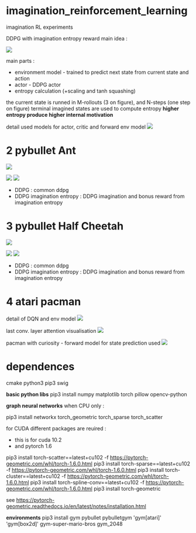 # imagination_reinforcement_learning
imagination RL experiments

DDPG with imagination entropy reward main idea :

![](doc/diagrams/imaginationentropy.png)

main parts :
- environment model - trained to predict next state from current state and action
- actor - DDPG actor
- entropy calculation (+scaling and tanh squashing)

the current state is runned in M-rollouts (3 on figure),
and N-steps (one step on figure)
terminal imagined states are used to compute entropy
**higher entropy produce higher internal motivation**

detail used models for actor, critic and forward env model
![](doc/diagrams/ddpgimaginationentropyfull.png)

# 2 pybullet Ant

![](doc/images/ant.gif)

![](experiments/2_ant/results/score_per_episode.png)
![](experiments/2_ant/results/score_per_iteration.png)

* DDPG : common ddpg
* DDPG imagination entropy : DDPG imagination and bonus reward from imagination entropy


# 3 pybullet Half Cheetah

![](doc/images/half_cheetah.gif)

![](experiments/3_half_cheetah/results/score_per_episode.png)
![](experiments/3_half_cheetah/results/score_per_iteration.png)

* DDPG : common ddpg
* DDPG imagination entropy : DDPG imagination and bonus reward from imagination entropy



# 4 atari pacman

detail of DQN and env model
![](doc/diagrams/dqnimaginationentropydetail.png)


last conv. layer attention visualisation
![](doc/images/pacman.gif)


pacman with curiosity - forward model for state prediction used
![](doc/images/pacman_curiosity.gif)

# dependences
cmake python3 pip3 swig

**basic python libs**
pip3 install numpy matplotlib torch pillow opencv-python 

**graph neural networks**
when CPU only :

pip3 install networkx torch_geometric torch_sparse torch_scatter


for CUDA different packages are reuired :
- this is for cuda 10.2
- and pytorch 1.6


pip3 install torch-scatter==latest+cu102 -f https://pytorch-geometric.com/whl/torch-1.6.0.html
pip3 install torch-sparse==latest+cu102 -f https://pytorch-geometric.com/whl/torch-1.6.0.html
pip3 install torch-cluster==latest+cu102 -f https://pytorch-geometric.com/whl/torch-1.6.0.html
pip3 install torch-spline-conv==latest+cu102 -f https://pytorch-geometric.com/whl/torch-1.6.0.html
pip3 install torch-geometric

see https://pytorch-geometric.readthedocs.io/en/latest/notes/installation.html

**environments**
pip3 install  gym pybullet pybulletgym 'gym[atari]' 'gym[box2d]' gym-super-mario-bros gym_2048